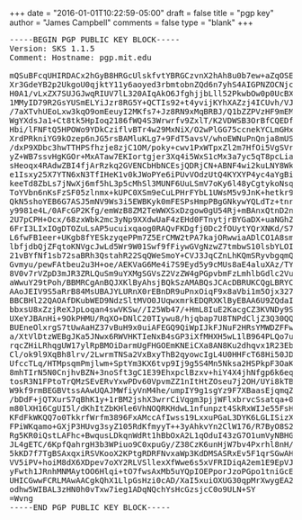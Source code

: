 
+++ date = "2016-01-01T10:22:59-05:00" draft = false title = "pgp key" author = "James Campbell" comments = false type = "blank" +++

<pre>
-----BEGIN PGP PUBLIC KEY BLOCK-----
Version: SKS 1.1.5
Comment: Hostname: pgp.mit.edu

mQSuBFcqUHIRDACx2hGyB8HRGcUlskfvtYBRGCzvnX2hAh8u0b7ew+aZqOSEimpNbevs4mbQ
Xr3GdeYB2p2UkgoU0qjktY11y6aoyed3rbmtobnZQd6n7yhS4AIGPNZOCNjcBiOjNouheVgH
H0A1/vLxZX7SUJGJwqRIUV7lL320AIqAkO6JfghjjbLll52PkwbOw0p0UcBXUzNXWjQubdDf
1MMyID79R2GsYUSmELYiJzr8RG5Y+QCTIs92+t4yvijKYhXAZzj4ICUvh/VJajC+q1n3EdOy
/7aXTvhUEoLxw3kqO9omEeuyI2MKfs7+Jz8RN9xMqBRBJ/Q1bZZPVzHF9mEM/C9yO+PCBOQ2
WgYXdsJa1+Ct8tk5HpIoq2186fWQ4S3Wrwrfv9ZxlT/K2VDWSB3OrBfCQEDfmJDnNrMxr+w1
Hbi/lFNFtQ5HPOWo9YDkCziflvBTr4w29MxNiX/O2wPlGG75ccnekYCLmGHx5TdPbTILkIyn
XrdPRkniYG9kOzep6nJG5rsBAMluKLg7+9FdT5avsV/whoEWNuPnQnja8mUS0nOgUKApC/9M
/dxP9XDbc3hwTTHPSfhzje8zjC1OM/poky+cwv1PxWTpxZl2m7HfOi5VgSVrZ16P9xcGHots
yZ+WB7ssvHgKGOr+MxATaw7EKIortgjer3Xq4i5WxS1cMx3a7yc5qT8pcLiaZEOju2HmOg+8
sHeoqx4RAdwZBI4fjArRzkq2GVENCbHbNCEsjQDRjCN+ABNF4wi2kuLNY8Wk9isqvGF4wb0r
e1Isxy25X7YTN6xN3TfIHeK1v0kJWoPYe6iPUvVOdzUtQ4KYXYP4yc4aYgBiDk6nGucHvAfU
keeTd8ZbLs7jNwXj6mf5hL3p5cMhSl3MUNF6UuLSmV7oKy6l48yCgtykoNsq0nFsBJ7zyk2b
ToYVbn6nKsFzSF05zlnmx+kUPC0XSm9eCuLPHrFYbL1UWsM5v9JnK+hetkr9E9RKoeOJ07Id
QkN5shoYEB6G7ASJ5mNV9Ws3i5EWBKyk0mFESPsHmpPBgGNkywYQLdTz+tnrtwraKJ3VVQFw
y9981e4L/0AFcGP2Kfg/emWzB8ZM2TeWWXSxDzgow0gU54Rj+mBAnxQtnD2nSFVh8WbMMmV7
2U7pCPH+Ocx/68zxWbk2mc3yNp9XXdwUaF4zEHd0FTnytjrBYGaDX+uaNGhZuaZ+8Mu0ZNea
6FrI3LIxIOgDTOZuLsAP5ucuixqaog0RAQvFKDgfj0Dc2fOUytYQrXNKd/S7Ucpl9iswJMw8
L6fwFB1eer+UKgb8fYESkzyqePPm7Z5ErCMW2tPA7kajORwwiaADlCO1A8smp48fNGhTAGRm
lbfjdbQjZFqtoKNVgcJwLd5Wr9W01Swf9fFiywGVgNzwZ7tmbwS10lsbYLOICejPIOLgP1bw
21vBYfNf1sb72saBRh3QstahR22SqQWeSmoY+CVJ3JqCZnLhKQmSRyvbgqmQv7fQg9CL352W
Gvmyu/pewFAtbeu2u3H+oe/AEKVaG6Me4i7S9Eyd5y9cMUs8aE4aluXAz/TYY6tcgUidRphl
8V0v7rVZpD3mJR3ZRLQuSm9uYXMgSGVsZ2VzZW4gPGpvbmFzLmhlbGdlc2VuQHBvd2Rlcm1h
aWwuY29tPoh/BBMRCgAnBQJXKlByAhsjBQkSzAMABQsJCAcDBRUKCQgLBRYCAwEAAh4BAheA
AAoJEIV9S5aRrB84MsUBAJYLURnX0rEBnDR9uPnxOiqF9x8aVbi1m5Ojx327OsjAAQCeQvbV
BBCBHl22QAOAfDKubWED9NdzSltMVO0JUqwxmrkEDQRXKlByEBAA6U9ZQdaI0IiSnWMXu3Yt
bbxsU8xZzjReXJpLoqan4swVKSw//I25Wb47/+HmL8IuE2KacgCZ3KVNDy9SV4rGyuerqkb1
UXeYJBAnHi+9OkPHMU/RqXO+DNlC20TIywu8/hjqbap7U8TNPdCljZ3Q30QQDBsHiss1h0lL
BUEneOlxrgS7tUwAaHZ37vBuH9x0uiAFEGQ9QiWpIJkFJNuF2HRsYMWDZFFwqkEu1URpL59X
a/XtVlDtzWEBgJKa5JNwx6RWVHKTIeNxB4sGP3iXfMHXH5wL1lB964PLQo7ubCcaJpxs2yZI
rqcZHiLRhqgUW17ylRpBMOiDarmUgFHGOEmKNEiCXa8AN8Ku2dhqvx1R23Eb6GoyrhGv2Ut/
Cl/ok9l9XqBh8lrv/2LwrmTNSa2VxBxyThB2qyowcIgL4U0HHFcT68Hi50JDa8SoQBSKigF9
UfccTLq/HTMpsqmPmjlwm+SptYm3KX6tvp9Ij9g5S4Mn5Nksa2HSPkpF3OaKlIUqT2wIqvJd
8mhTIrN5N0CnjhvBZN+3noSft3gC1E39EhxpclBzxv+hiY4X4jhNfgp6k6eqYueNMtER1g1+
tosR3N1FPtoTrQMzSEvERvYxwPDv60VpvmZZ1nItHtZOseu7j2OH/UYi8kTBi5TYqHisfCOz
W9kf9rmBEGBVtssAAwUQAJMWfiyVnM4he/umpIY9g1sgYz9F7XBaasEjqmqZUVRjJ2LL4ss5
/bDdF+jQTXurS7qBhK1y+1rBM2jshX3wrrCiVqgm3pjjWFlxbrvcSsatqa+0esSpgl4PIRnk
m80lXH16CgUI5l/dKhItZbKHle6VhNOQRKHdwL1nfunpzt4SkRxWIJe55FsH41oxx95lJtyD
KFdFkWKQQ7o0TkkrfWrfm3896FxAMccAfIwss19LxxuPGaL3DYK6LGLISizXMGLde6t9UMK9
FPiWKqamo+GXjP3HUvg3syZ105RdKfmyyT++3yAhkvYn2ClW176/R7ByO8S2ssW/REOFFS88
Rg5KR0iQstLAFhc+BwqusLDkqnWdRt1hBbOxA2L1qOduI43zG7O1umVyNBHGlid0J49aRAny
JL4gETC/6KpfQahrgH3b3WPiuo9C0xpuGy/Z38CzK6unHjW7bv4Pxrhl8nH/cdvM/zidhTqd
5kKD7f7TgBSAxqxiRSVKooX2KPtgRDRFNvxaWp3KdDMSASRxEv5F1qrSGwAHTSsy+96XYS80
VV5iPV+hoiM8dX6XDpev7oXY2RLVSllexXfWwe6s5xVFRIDiqA2em1E9EpVJg45SkbQXmCvs
yFwth1JRnhMNMAytOO6Hlqi+tO7fwsAxMb5uYQpIOEPporJzoPGpo1tniGcEGBEKAA8FAlcq
UHICGwwFCRLMAwAACgkQhX1LlpGsHzi0cAD/XaI5xuiOXUG30qpMrXwygEA2LQ2j6dWZTWCq
odhw5WIBAL3zHN0h0vTxw7ieg1ADqNQchYsHcGzsjcC0o9ULN+SY
=Wvng
-----END PGP PUBLIC KEY BLOCK-----
</pre>
